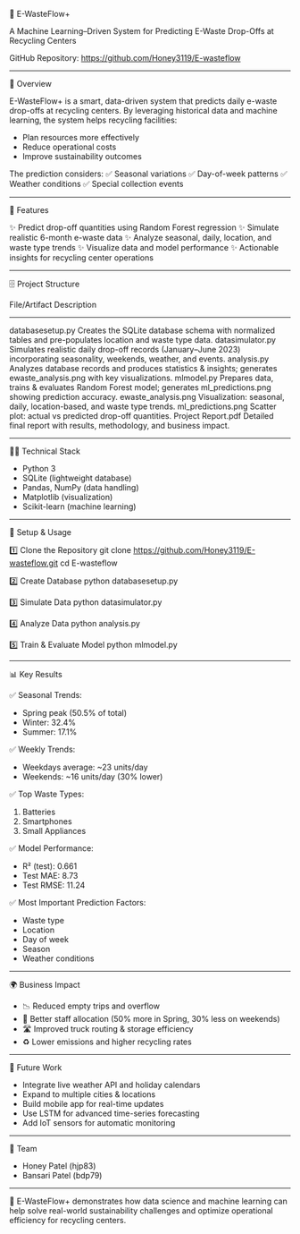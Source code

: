 
🌱 E-WasteFlow+

A Machine Learning–Driven System for Predicting E-Waste Drop-Offs at Recycling Centers

GitHub Repository: https://github.com/Honey3119/E-wasteflow

---

📖 Overview

E-WasteFlow+ is a smart, data-driven system that predicts daily e-waste drop-offs at recycling centers.
By leveraging historical data and machine learning, the system helps recycling facilities:
- Plan resources more effectively
- Reduce operational costs
- Improve sustainability outcomes

The prediction considers:
✅ Seasonal variations
✅ Day-of-week patterns
✅ Weather conditions
✅ Special collection events

---

🧰 Features

✨ Predict drop-off quantities using Random Forest regression
✨ Simulate realistic 6-month e-waste data
✨ Analyze seasonal, daily, location, and waste type trends
✨ Visualize data and model performance
✨ Actionable insights for recycling center operations

---

🗄️ Project Structure

File/Artifact           Description
-----------------------  -----------------------------------------------------------
databasesetup.py         Creates the SQLite database schema with normalized tables and pre-populates location and waste type data.
datasimulator.py         Simulates realistic daily drop-off records (January–June 2023) incorporating seasonality, weekends, weather, and events.
analysis.py              Analyzes database records and produces statistics & insights; generates ewaste_analysis.png with key visualizations.
mlmodel.py               Prepares data, trains & evaluates Random Forest model; generates ml_predictions.png showing prediction accuracy.
ewaste_analysis.png      Visualization: seasonal, daily, location-based, and waste type trends.
ml_predictions.png       Scatter plot: actual vs predicted drop-off quantities.
Project Report.pdf       Detailed final report with results, methodology, and business impact.

---

🧑‍💻 Technical Stack

- Python 3
- SQLite (lightweight database)
- Pandas, NumPy (data handling)
- Matplotlib (visualization)
- Scikit-learn (machine learning)

---

📝 Setup & Usage

1️⃣ Clone the Repository
git clone https://github.com/Honey3119/E-wasteflow.git
cd E-wasteflow

2️⃣ Create Database
python databasesetup.py

3️⃣ Simulate Data
python datasimulator.py

4️⃣ Analyze Data
python analysis.py

5️⃣ Train & Evaluate Model
python mlmodel.py

---

📊 Key Results

✅ Seasonal Trends:
- Spring peak (50.5% of total)
- Winter: 32.4%
- Summer: 17.1%

✅ Weekly Trends:
- Weekdays average: ~23 units/day
- Weekends: ~16 units/day (30% lower)

✅ Top Waste Types:
1. Batteries
2. Smartphones
3. Small Appliances

✅ Model Performance:
- R² (test): 0.661
- Test MAE: 8.73
- Test RMSE: 11.24

✅ Most Important Prediction Factors:
- Waste type
- Location
- Day of week
- Season
- Weather conditions

---

🌍 Business Impact

- 📉 Reduced empty trips and overflow
- 👥 Better staff allocation (50% more in Spring, 30% less on weekends)
- 🛣️ Improved truck routing & storage efficiency
- ♻️ Lower emissions and higher recycling rates

---

🔮 Future Work

- Integrate live weather API and holiday calendars
- Expand to multiple cities & locations
- Build mobile app for real-time updates
- Use LSTM for advanced time-series forecasting
- Add IoT sensors for automatic monitoring

---

👥 Team

- Honey Patel (hjp83)
- Bansari Patel (bdp79)

---

🎯 E-WasteFlow+ demonstrates how data science and machine learning can help solve real-world sustainability challenges and optimize operational efficiency for recycling centers.
